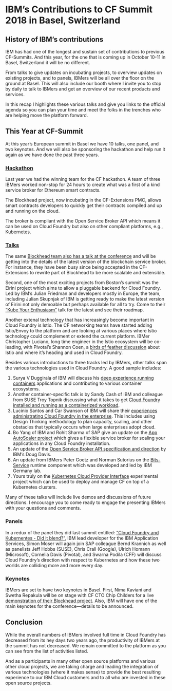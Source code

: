 # IBM’s Contributions to CF Summit 2018 in Basel, Switzerland

## History of IBM’s contributions

IBM has had one of the longest and sustain set of contributions to previous CF-Summits. And this year, for the one that is coming up in October 10-11 in Basel, Switzerland it will be no different.

From talks to give updates on incubating projects, to overview updates on existing projects, and to panels, IBMers will be all over the floor on the ground at Basel. This will also include our booth where I invite you to stop by daily to talk to IBMers and get an overview of our recent products and services.

In this recap I highlights these various talks and give you links to the official agenda so you can plan your time and meet the folks in the trenches who are helping move the platform forward.

## This Year at CF-Summit

At this year’s European summit in Basel we have 10 talks, one panel, and two keynotes. And we will also be sponsoring the hackathon and help run it again as we have done the past three years.

### [Hackathon](http://sched.co/FY0F)

Last year we had the winning team for the CF hackathon. A team of three IBMers worked non-stop for 24 hours to create what was a first of a kind service broker for Ethereum smart contracts.

The Blockhead project, now incubating in the CF-Extensions PMC, allows smart contracts developers to quickly get their contracts  compiled and up and running on the cloud.

The broker is compliant with the Open Service Broker API which means it can be used on Cloud Foundry but also on other compliant platforms, e.g., Kubernetes. 

### [Talks](https://www.cloudfoundry.org/event_subpages/cfeu-2018-schedule/)

The same [Blockhead team also has a talk at the conference](http://sched.co/FRyj) and will be getting into the details of the latest version of the blockchain service broker. For instance, they have been busy since being accepted in the CF-Extensions to rewrite part of Blockhead to be more scalable and extensible.

Second, one of the most exciting projects from Boston’s summit was the Eirini project which aims to allow a pluggable backend for Cloud Foundry. Led by IBM’s Julian Friedman and developers mostly in Europe, the team, including Julian Skupnjak of IBM is getting ready to make the latest version of Eirini not only demoable but perhaps available for all to try. Come to their [“Kube Your Enthusiasm”](http://sched.co/FRy8) talk for the latest and see their roadmap.

Another extenal technology that has increasingly become important in Cloud Foundry is Istio. The CF networking teams have started adding Istio/Envoy to the platform and are looking at various places where Istio technology could complement or extend the current platform. IBMer Christopher Luciano, long time engineer in the Istio ecosystem will be co-leading, with Pivotal’s Shannon Coen, a [birds of feather discussion](http://sched.co/FRyc) about Istio and where it’s heading and used in Cloud Foundry. 

Besides various introductions to three tracks led by IBMers, other talks span the various technologies used in Cloud Foundry. A good sample includes:

1. Surya V Duggirala of IBM will discuss his [deep experience running containers](http://sched.co/FRyE) applications and contributing to various container ecosystems.
2. Another container-specific talk is by Sandy Cash of IBM and colleague from SUSE Troy Topnik discussing what it takes to get [Cloud Foundry installed and running as a containerized workload](http://sched.co/FRyA).
3. Lucinio Santos and Car Swanson of IBM will share their [experiences administrating Cloud Foundry in the enterprise](http://sched.co/FRyW). This includes using Design Thinking methodology to plan capacity, scaling, and other obstacles that typically occurs when large enterprises adopt cloud.
4. Bo Yang of IBM and Rohit Sharma of SAP give an update on the [App AutoScaler project](http://sched.co/FRym) which gives a flexible service broker for scaling your applications in any Cloud Foundry installation.
5. An update of the [Open Service Broker API specification and direction](http://sched.co/FW1v) by IBM’s Doug Davis.
6. An update from IBMers Peter Goetz and Norman Sutorius on the [Bits-Service](http://sched.co/FRyP) runtime component which was developed and led by IBM Germany lab.
7. Yours truly on the [Kubernetes Cloud Provider Interface](http://sched.co/GATe) experimental project which can be used to deploy and manage CF on top of a Kubernetes clusters.

Many of these talks will include live demos and discussions of future directions. I encourage you to come ready to engage the presenting IBMers with your questions and comments.

### Panels

In a redux of the panel they did last summit entitled: [“Cloud Foundry and Kubernentes - Did it blend?”](http://sched.co/FRyD), IBM lead developer for the IBM Application Services, Simon Moser will again join SAP colleague Bernd Krannich as well as panelists Jeff Hobbs (SUSE), Chris Crall (Google), Ulrich Homann (Microsoft), Cornelia Davis (Pivotal), and Swarna Podila (CFF) will discuss Cloud Foundry’s direction with respect to Kubernetes and how these two worlds are colliding more and more every day.

### Keynotes

IBMers are set to have two keynotes in Basel. First, Nima Kaviani and Swetha Repakula will be on stage with CF CTO Chip Childers for a live [demonstration of their Blockhead project](http://sched.co/Fq4A). Also, IBM will have one of the main keynotes for the conference—details to be announced.

## Conclusion

While the overall numbers of IBMers involved full time in Cloud Foundry has decreased from its hey days two years ago, the productivity of IBMers at the summit has not decreased. We remain committed to the platform as you can see from the list of activities listed. 

And as a participants in many other open source platforms and various other cloud projects, we are taking charge and leading the integration of various technologies (where it makes sense) to provide the best resulting experience to our IBM Cloud customers and to all who are invested in these open source projects.
